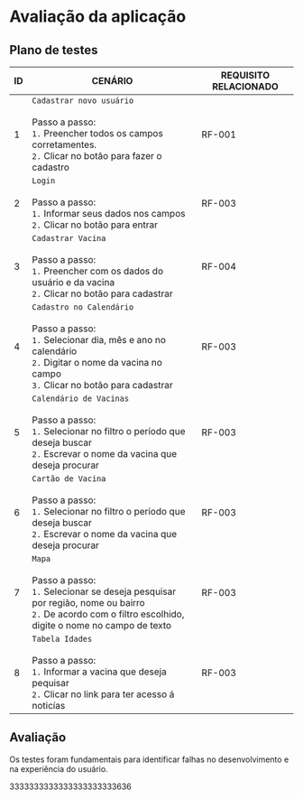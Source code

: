 # Avaliação da aplicação

## Plano de testes
| ID | CENÁRIO | REQUISITO RELACIONADO |
|----|---------|-----------------------|
| 1 | `Cadastrar novo usuário` <br><br> Passo a passo: <br> `1.` Preencher todos os campos corretamentes. <br> `2.` Clicar no botão para fazer o cadastro | RF-001 |
| 2 | `Login` <br><br> Passo a passo: <br> `1.` Informar seus dados nos campos <br> `2.` Clicar no botão para entrar | RF-003 |
| 3 | `Cadastrar Vacina` <br><br> Passo a passo: <br> `1.` Preencher com os dados do usuário e da vacina <br> `2.` Clicar no botão para cadastrar  | RF-004 |
| 4 | `Cadastro no Calendário` <br><br> Passo a passo: <br> `1.` Selecionar dia, mês e ano no calendário <br> `2.` Digitar o nome da vacina no campo <br> `3.` Clicar no botão para cadastrar | RF-003 |
| 5 | `Calendário de Vacinas` <br><br> Passo a passo: <br> `1.` Selecionar no filtro o período que deseja buscar <br> `2.` Escrevar o nome da vacina que deseja procurar | RF-003 |
| 6 | `Cartão de Vacina` <br><br> Passo a passo: <br> `1.` Selecionar no filtro o período que deseja buscar <br> `2.` Escrevar o nome da vacina que deseja procurar | RF-003 |
| 7 | `Mapa` <br><br> Passo a passo: <br> `1.` Selecionar se deseja pesquisar por região, nome ou bairro <br> `2.` De acordo com o filtro escolhido, digite o nome no campo de texto | RF-003 |
| 8 | `Tabela Idades` <br><br> Passo a passo: <br> `1.` Informar a vacina que deseja pequisar <br> `2.` Clicar no link para ter acesso á noticías | RF-003 |

## Avaliação
Os testes foram fundamentais para identificar falhas no desenvolvimento e na experiência do usuário.




















































































































































3333333333333333333333636
